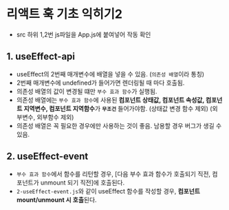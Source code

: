# 리액트 훅 기초 익히기2

- src 하위 1,2번 js파일을 App.js에 붙여넣어 작동 확인

## 1. useEffect-api

- useEffect의 2번째 매개변수에 배열을 넣을 수 있음. (`의존성 배열`이라 통칭)
- 2번째 매개변수에 undefined가 들어가면 렌더링될 때 마다 호출됨.
- 의존성 배열의 값이 변경될 떄만 `부수 효과 함수`가 실행됨.
- 의존성 배열에는 `부수 효과 함수`에 사용된 **컴포넌트 상태값, 컴포넌트 속성값, 컴포넌트 지역변수, 컴포넌트 지역함수**가 **`무조건`** 들어가야함. (상태값 변경 함수 제외) (외부변수, 외부함수 제외)
- 의존성 배열은 꼭 필요한 경우에만 사용하는 것이 좋음. 남용할 경우 버그가 생길 수 있음.

## 2. useEffect-event

- `부수 효과 함수`에서 함수를 리턴할 경우, [다음 부수 효과 함수가 호출되기 직전, 컴포넌트가 unmount 되기 직전]에 호출된다.
- `2-useEffect-event.js`와 같이 useEffect 함수를 작성할 경우, **컴포넌트 mount/unmount 시 호출**된다.